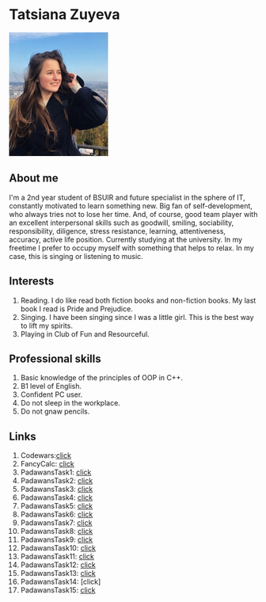 # Tatsiana Zuyeva
![me](https://github.com/TatsianaZuyeva/TatsianaZuyeva.github.io/blob/master/11111(1).jpg?raw=true)

## About me

I'm a 2nd year student of BSUIR and future specialist in the sphere of IT, constantly motivated to learn something new. Big fan of self-development, who always tries not to lose her time. And, of course, good team player with an excellent interpersonal skills such as goodwill, smiling, sociability, responsibility, diligence, stress resistance, learning, attentiveness, accuracy, active life position. 
Currently studying at the university. In my freetime I prefer to occupy myself with something that helps to relax. In my case, this is singing or listening to music. 

## Interests
1. Reading. I do like read both fiction books and non-fiction books. My last book I read is Pride and Prejudice.
2. Singing. I have been singing since I was a little girl. This is the best way to lift my spirits. 
3. Playing in Club of Fun and Resourceful.
 
## Professional skills
1. Basic knowledge of the principles of OOP in C++.
2. B1 level of English.
3. Confident PC user.
4. Do not sleep in the workplace.
5. Do not gnaw pencils.

## Links
1. Codewars:[click]()
2. FancyCalc: [click](https://github.com/TatsianaZuyeva/FancyCalc)
3. PadawansTask1: [click](https://github.com/TatsianaZuyeva/PadawansTask1)
4. PadawansTask2: [click](https://github.com/TatsianaZuyeva/PadawansTask2)
5. PadawansTask3: [click](https://github.com/TatsianaZuyeva/PadawansTask3)
6. PadawansTask4: [click](https://github.com/TatsianaZuyeva/PadawansTask4)
7. PadawansTask5: [click](https://github.com/TatsianaZuyeva/PadawansTask5)
8. PadawansTask6: [click](https://github.com/TatsianaZuyeva/PadawansTask6)
9. PadawansTask7: [click](https://github.com/TatsianaZuyeva/PadawansTask7)
10. PadawansTask8: [click](https://github.com/TatsianaZuyeva/PadawansTask8)
11. PadawansTask9: [click](https://github.com/TatsianaZuyeva/PadawansTask9)
12. PadawansTask10: [click](https://github.com/TatsianaZuyeva/PadawansTask10)
13. PadawansTask11: [click](https://github.com/TatsianaZuyeva/PadawansTask11)
14. PadawansTask12: [click](https://github.com/TatsianaZuyeva/PadawansTask12)
15. PadawansTask13: [click](https://github.com/TatsianaZuyeva/PadawansTask13)
16. PadawansTask14: [click]
17. PadawansTask15: [click](https://github.com/TatsianaZuyeva/PadawansTask15)
